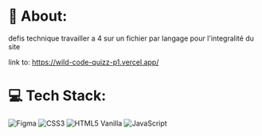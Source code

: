 # 💫 About:

defis technique travailler a 4 sur un fichier par langage pour l'integralité du site 

link to: https://wild-code-quizz-p1.vercel.app/


# 💻 Tech Stack:
![Figma](https://img.shields.io/badge/figma-%23F24E1E.svg?style=flat&logo=figma&logoColor=white) ![CSS3](https://img.shields.io/badge/css3-%231572B6.svg?style=flat&logo=css3&logoColor=white) ![HTML5](https://img.shields.io/badge/html5-%23E34F26.svg?style=flat&logo=html5&logoColor=white) Vanilla ![JavaScript](https://img.shields.io/badge/javascript-%23323330.svg?style=flat&logo=javascript&logoColor=%23F7DF1E) 

